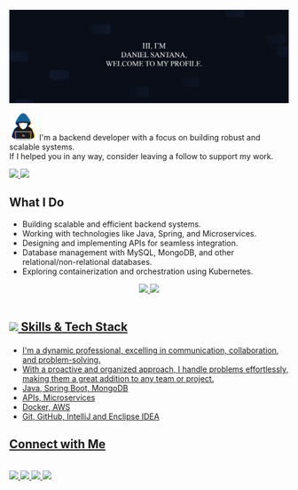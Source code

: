 ![Daniel's GitHub Banner](./assets/banner.png)

<picture><img src = "https://github.com/0xAbdulKhalid/0xAbdulKhalid/raw/main/assets/mdImages/about_me.gif" width = 50px></picture> I'm a backend developer with a focus on building robust and scalable systems.<br>
If I helped you in any way, consider leaving a follow to support my work.

<a href="https://github.com/DanielSantDev">
<img src="https://readme-typing-svg.herokuapp.com?font=Time+New+Roman&color=cyan&size=25&center=true&vCenter=true&width=600&height=100&lines=Always+Learning+something&hearts;++;Self-taught+Backend+Developer,;Server+Side+Programmer,;Love+to+learn+new+stuffs..<3,;Love+to+Contribute+to+the+Community">
</a>
<img src="https://user-images.githubusercontent.com/73097560/115834477-dbab4500-a447-11eb-908a-139a6edaec5c.gif">

## What I Do

- Building scalable and efficient backend systems.
- Working with technologies like Java, Spring, and Microservices.
- Designing and implementing APIs for seamless integration.
- Database management with MySQL, MongoDB, and other relational/non-relational databases.
- Exploring containerization and orchestration using Kubernetes.

<div align="center">
  <a href="https://github.com/DanielSantDev">
  <img height="180em" src="https://github-readme-stats.vercel.app/api?username=DanielSantDev&count_private=true&show_icons=true"/>
  <img height="180em" src="https://github-readme-stats.vercel.app/api/top-langs/?username=DanielSantDev&langs_count=6"/>
</div>
<div style="display: inline_block"><br><div>

## <img src="https://media2.giphy.com/media/QssGEmpkyEOhBCb7e1/giphy.gif?cid=ecf05e47a0n3gi1bfqntqmob8g9aid1oyj2wr3ds3mg700bl&rid=giphy.gif" width ="25"><b> Skills & Tech Stack</b><br><p align="center">
- I'm a dynamic professional, excelling in communication, collaboration, and problem-solving.
- With a proactive and organized approach, I handle problems effortlessly, making them a great addition to any team or project.
- Java, Spring Boot, MongoDB
- APIs, Microservices
- Docker, AWS 
- Git, GitHub, IntelliJ and Enclipse IDEA

## Connect with Me

<div style="display: inline_block"><br>
  
  <a href="https://www.linkedin.com/in/ddanielssantana/" target="_blank">
    <img src="https://img.shields.io/badge/-LinkedIn-%230077B5?style=for-the-badge&logo=linkedin&logoColor=white" target="_blank">
  </a>

  <a href="mailto:daniel10gja@gmail.com">
    <img src="https://img.shields.io/badge/-Gmail-%23333?style=for-the-badge&logo=gmail&logoColor=white">
  </a>
  
  <a href="https://www.instagram.com/daniel_san.t/" target="_blank">
    <img src="https://img.shields.io/badge/-Instagram-%23E4405F?style=for-the-badge&logo=instagram&logoColor=white" target="_blank">
  </a>

  <a href="https://twitter.com/Daniel_SantanaT" target="_blank">
    <img src="https://img.shields.io/twitter/follow/Daniel_SantanaT?logo=twitter&style=for-the-badge" target="_blank">
  </a>
  
</div>

